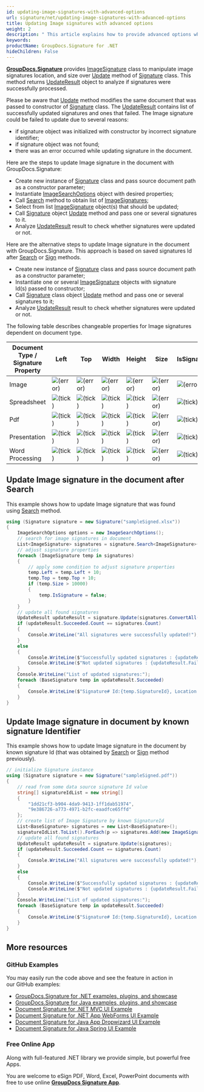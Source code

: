 ```yaml
---
id: updating-image-signatures-with-advanced-options
url: signature/net/updating-image-signatures-with-advanced-options
title: Updating Image signatures with advanced options
weight: 2
description: " This article explains how to provide advanced options when updating Image electronic signatures with GroupDocs.Signature API."
keywords: 
productName: GroupDocs.Signature for .NET
hideChildren: False
---
```

[**GroupDocs.Signature**](https://products.groupdocs.com/signature/net) provides [ImageSignature](https://reference.groupdocs.com/signature/net/groupdocs.signature.domain/imagesignature) class to manipulate image signatures location, and size over [Update](https://apireference.groupdocs.com/net/signature/groupdocs.signature/signature/methods/update/) method of [Signature](https://reference.groupdocs.com/signature/net/groupdocs.signature/signature) class. This method returns [UpdateResult](https://apireference.groupdocs.com/net/signature/groupdocs.signature.domain/updateresult) object to analyze if signatures were successfully processed.

Please be aware that [Update](https://apireference.groupdocs.com/net/signature/groupdocs.signature/signature/methods/update/) method modifies the same document that was passed to constructor of [Signature](https://reference.groupdocs.com/signature/net/groupdocs.signature/signature) class. The [UpdateResult](https://apireference.groupdocs.com/net/signature/groupdocs.signature.domain/updateresult) contains list of successfully updated signatures and ones that failed. The Image signature could be failed to update due to several reasons:

* if signature object was initialized with constructor by incorrect signature identifier;
* if signature object was not found;
* there was an error occurred while updating signature in the document.

Here are the steps to update Image signature in the document with GroupDocs.Signature:

* Create new instance of [Signature](https://reference.groupdocs.com/signature/net/groupdocs.signature/signature) class and pass source document path as a constructor parameter;
* Instantiate [ImageSearchOptions](https://reference.groupdocs.com/signature/net/groupdocs.signature.options/imagesearchoptions) object with desired properties;
* Call [Search](https://reference.groupdocs.com/signature/net/groupdocs.signature/signature/search) method to obtain list of [ImageSignatures](https://reference.groupdocs.com/signature/net/groupdocs.signature.domain/imagesignature);
* Select from list [ImageSignature](https://reference.groupdocs.com/signature/net/groupdocs.signature.domain/imagesignature) object(s) that should be updated;
* Call [Signature](https://reference.groupdocs.com/signature/net/groupdocs.signature/signature) object [Update](https://apireference.groupdocs.com/net/signature/groupdocs.signature/signature/methods/update/) method and pass one or several signatures to it.
* Analyze [UpdateResult](https://apireference.groupdocs.com/net/signature/groupdocs.signature.domain/updateresult) result to check whether signatures were updated or not.

Here are the alternative steps to update Image signature in the document with GroupDocs.Signature. This approach is based on saved signatures Id after [Search](https://reference.groupdocs.com/signature/net/groupdocs.signature/signature/search) or [Sign](https://reference.groupdocs.com/signature/net/groupdocs.signature/signature/sign/) methods.

* Create new instance of [Signature](https://reference.groupdocs.com/signature/net/groupdocs.signature/signature) class and pass source document path as a constructor parameter;
* Instantiate one or several [ImageSignature](https://reference.groupdocs.com/signature/net/groupdocs.signature.domain/imagesignature) objects with signature Id(s) passed to constructor;
* Call [Signature](https://reference.groupdocs.com/signature/net/groupdocs.signature/signature) class object [Update](https://apireference.groupdocs.com/net/signature/groupdocs.signature/signature/methods/update/) method and pass one or several signatures to it;
* Analyze [UpdateResult](https://apireference.groupdocs.com/net/signature/groupdocs.signature.domain/updateresult) result to check whether signatures were updated or not.

The following table describes changeable properties for Image signatures dependent on document type.

| Document Type / Signature Property | Left | Top | Width | Height | Size | IsSignature |
| --- | --- | --- | --- | --- | --- | --- |
| Image | ![(error)](/signature/net/images/error.png) | ![(error)](/signature/net/images/error.png) | ![(error)](/signature/net/images/error.png) | ![(error)](/signature/net/images/error.png) | ![(error)](/signature/net/images/error.png) | ![(error)](/signature/net/images/error.png) |
| Spreadsheet | ![(tick)](/signature/net/images/check.png) | ![(tick)](/signature/net/images/check.png) | ![(tick)](/signature/net/images/check.png) | ![(tick)](/signature/net/images/check.png) | ![(error)](/signature/net/images/error.png) | ![(tick)](/signature/net/images/check.png) |
| Pdf | ![(tick)](/signature/net/images/check.png) | ![(tick)](/signature/net/images/check.png) | ![(tick)](/signature/net/images/check.png) | ![(tick)](/signature/net/images/check.png) | ![(error)](/signature/net/images/error.png) | ![(tick)](/signature/net/images/check.png) |
| Presentation | ![(tick)](/signature/net/images/check.png) | ![(tick)](/signature/net/images/check.png) | ![(tick)](/signature/net/images/check.png) | ![(tick)](/signature/net/images/check.png) | ![(error)](/signature/net/images/error.png) | ![(tick)](/signature/net/images/check.png) |
| Word Processing | ![(tick)](/signature/net/images/check.png) | ![(tick)](/signature/net/images/check.png) | ![(tick)](/signature/net/images/check.png) | ![(tick)](/signature/net/images/check.png) | ![(error)](/signature/net/images/error.png) | ![(tick)](/signature/net/images/check.png) |

## Update Image signature in the document after Search

This example shows how to update Image signature that was found using [Search](https://reference.groupdocs.com/signature/net/groupdocs.signature/signature/search) method.

```csharp
using (Signature signature = new Signature("sampleSigned.xlsx"))
{
    ImageSearchOptions options = new ImageSearchOptions();
    // search for image signatures in document
    List<ImageSignature> signatures = signature.Search<ImageSignature>(options);
    // adjust signature properties
    foreach (ImageSignature temp in signatures)
    {
        // apply some condition to adjust signature properties
        temp.Left = temp.Left + 10;
        temp.Top = temp.Top + 10;
        if (temp.Size > 10000)
        {
            temp.IsSignature = false;
        }
    }
    // update all found signatures
    UpdateResult updateResult = signature.Update(signatures.ConvertAll(p => (BaseSignature)p));
    if (updateResult.Succeeded.Count == signatures.Count)
    {
        Console.WriteLine("All signatures were successfully updated!");
    }
    else
    {
        Console.WriteLine($"Successfully updated signatures : {updateResult.Succeeded.Count}");
        Console.WriteLine($"Not updated signatures : {updateResult.Failed.Count}");
    }
    Console.WriteLine("List of updated signatures:");
    foreach (BaseSignature temp in updateResult.Succeeded)
    {
        Console.WriteLine($"Signature# Id:{temp.SignatureId}, Location: {temp.Left}x{temp.Top}. Size: {temp.Width}x{temp.Height}");
    }
}
```

## Update Image signature in document by known signature Identifier  

This example shows how to update Image signature in the document by known signature Id (that was obtained by [Search](https://reference.groupdocs.com/signature/net/groupdocs.signature/signature/search) or [Sign](https://reference.groupdocs.com/signature/net/groupdocs.signature/signature/sign/) method previously).

```csharp
// initialize Signature instance
using (Signature signature = new Signature("sampleSigned.pdf"))
{
    // read from some data source signature Id value
    string[] signatureIdList = new string[]
    {
        "1dd21cf3-b904-4da9-9413-1ff1dab51974",
        "9e386726-a773-4971-b2fc-eaadfce65ffd"
    };
    // create list of Image Signature by known SignatureId
    List<BaseSignature> signatures = new List<BaseSignature>();
    signatureIdList.ToList().ForEach(p => signatures.Add(new ImageSignature(p)));
    // update all found signatures
    UpdateResult updateResult = signature.Update(signatures);
    if (updateResult.Succeeded.Count == signatures.Count)
    {
        Console.WriteLine("All signatures were successfully updated!");
    }
    else
    {
        Console.WriteLine($"Successfully updated signatures : {updateResult.Succeeded.Count}");
        Console.WriteLine($"Not updated signatures : {updateResult.Failed.Count}");
    }
    Console.WriteLine("List of updated signatures:");
    foreach (BaseSignature temp in updateResult.Succeeded)
    {
        Console.WriteLine($"Signature# Id:{temp.SignatureId}, Location: {temp.Left}x{temp.Top}. Size: {temp.Width}x{temp.Height}");
    }
}
```

## More resources

### GitHub Examples

You may easily run the code above and see the feature in action in our GitHub examples:

* [GroupDocs.Signature for .NET examples, plugins, and showcase](https://github.com/groupdocs-signature/GroupDocs.Signature-for-.NET)
* [GroupDocs.Signature for Java examples, plugins, and showcase](https://github.com/groupdocs-signature/GroupDocs.Signature-for-Java)
* [Document Signature for .NET MVC UI Example](https://github.com/groupdocs-signature/GroupDocs.Signature-for-.NET-MVC)
* [Document Signature for .NET App WebForms UI Example](https://github.com/groupdocs-signature/GroupDocs.Signature-for-.NET-WebForms)
* [Document Signature for Java App Dropwizard UI Example](https://github.com/groupdocs-signature/GroupDocs.Signature-for-Java-Dropwizard)
* [Document Signature for Java Spring UI Example](https://github.com/groupdocs-signature/GroupDocs.Signature-for-Java-Spring)

### Free Online App

Along with full-featured .NET library we provide simple, but powerful free Apps.

You are welcome to eSign PDF, Word, Excel, PowerPoint documents with free to use online **[GroupDocs Signature App](https://products.groupdocs.app/signature)**.

